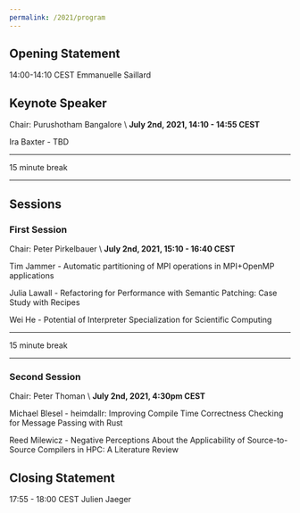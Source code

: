 ```yaml
---
permalink: /2021/program
---
```


## Opening Statement
14:00-14:10 CEST
Emmanuelle Saillard

## Keynote Speaker
Chair: Purushotham Bangalore \\
**July 2nd, 2021, 14:10 - 14:55 CEST**

Ira Baxter - TBD

<!-- Ira Baxter - TITLE
ABSTRACT-->

---

15 minute break

---

## Sessions

### First Session
Chair: Peter Pirkelbauer \\
**July 2nd, 2021, 15:10 - 16:40 CEST**

Tim Jammer - Automatic partitioning of MPI operations in MPI+OpenMP applications

<!--
AUTHOR - TITLE
ABSTRACT
-->

Julia Lawall - Refactoring for Performance with Semantic Patching: Case Study with Recipes

Wei He - Potential of Interpreter Specialization for Scientific Computing

---

15 minute break

---

### Second Session
Chair: Peter Thoman \\
**July 2nd, 2021, 4:30pm CEST**

Michael Blesel - heimdallr: Improving Compile Time Correctness Checking for Message Passing with Rust

Reed Milewicz - Negative Perceptions About the Applicability of Source-to-Source Compilers in HPC: A Literature Review

## Closing Statement
17:55 - 18:00 CEST
Julien Jaeger

